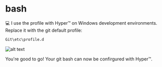 # bash
💻 I use the profile with Hyper™ on Windows development environments. Replace it with the git default profile:

```bash
Git\etc\profile.d
```

![alt text](https://raw.githubusercontent.com/myselfaaryan/bash/main/src/img/screenshot.png?raw=true)

You're good to go! Your git bash can now be confirgured with Hyper™.
